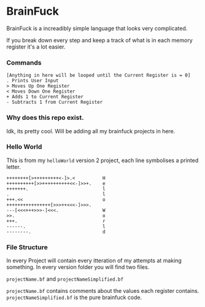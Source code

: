 # BrainFuck

BrainFuck is a increadibly simple language that looks very complicated.

If you break down every step and keep a track of what is in each memory register it's a lot easier.

### Commands

```
[Anything in here will be looped until the Current Register is = 0]
. Prints User Input
> Moves Up One Register
< Moves Down One Register
+ Adds 1 to Current Register
- Subtracts 1 from Current Register
```

### Why does this repo exist.

Idk, its pretty cool. Will be adding all my brainfuck projects in here.

### Hello World
This is from my `helloWorld` version 2 project, each line symbolises a printed letter.

```brainfuck
++++++++[>+++++++++<-]>.<          H
++++++++++[>>++++++++++<<-]>>+.    e
+++++++.                           l
.                                  l
+++.<<                             o
++++++++++++++++[>>>++<<<-]>>>.    
---[<<<+++>>>-]<<<.                W
>>.                                o
+++.                               r
------.                            l
--------.                          d
```

### File Structure

In every Project will contain every itteration of my attempts at making something.
In every version folder you will find two files.

`projectName.bf`
and
`projectNameSimplified.bf`

`projectName.bf` contains comments about the values each register contains.
`projectNameSimplified.bf` is the pure brainfuck code.